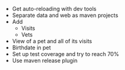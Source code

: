 * Get auto-reloading with dev tools
* Separate data and web as maven projects
* Add
  * Visits
  * Vets
* View of a pet and all of its visits
* Birthdate in pet
* Set up test coverage and try to reach 70%
* Use maven release plugin
